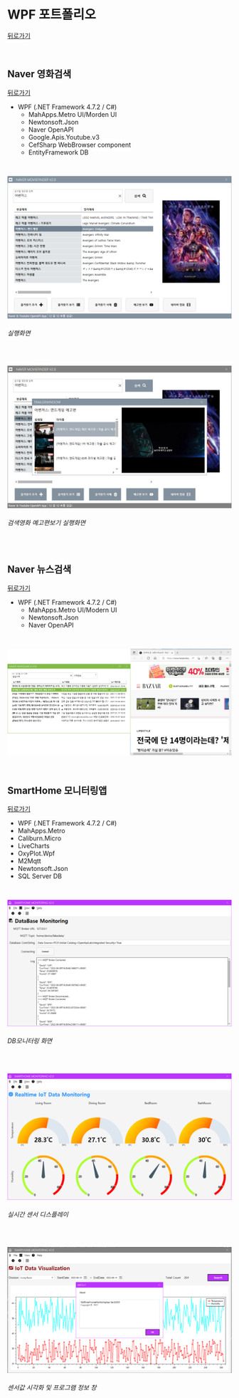 # WPF 포트폴리오 
[뒤로가기](https://github.com/YiDongYeol/StudyWpf)

<br/>

## Naver 영화검색
[뒤로가기](https://github.com/YiDongYeol/StudyWpf)
- WPF (.NET Framework 4.7.2 / C#)
  - MahApps.Metro UI/Morden UI
  - Newtonsoft.Json
  - Naver OpenAPI
  - Google.Apis.Youtube.v3
  - CefSharp WebBrowser component
  - EntityFramework DB

<br/>
  
  ![NaverMovieFinder](https://github.com/YiDongYeol/StudyWpf/blob/main/capture/MovieFinder.png)
  ###### 실행화면

<br/>
  
  ![YoutubePlay](https://raw.githubusercontent.com/YiDongYeol/StudyWpf/main/capture/MovieFinderTrailer.JPG)
  ###### 검색영화 예고편보기 실행화면

<br/>

## Naver 뉴스검색
[뒤로가기](https://github.com/YiDongYeol/StudyWpf)
- WPF (.NET Framework 4.7.2 / C#)
  - MahApps.Metro UI/Modern UI
  - Newtonsoft.Json
  - Naver OpenAPI

<br/>

![NaverNewsSearch](https://raw.githubusercontent.com/YiDongYeol/StudyWpf/main/capture/NewsSearch.png)

<br/>

## SmartHome 모니터링앱
[뒤로가기](https://github.com/YiDongYeol/StudyWpf)
- WPF (.NET Framework 4.7.2 / C#)
 - MahApps.Metro
 - Caliburn.Micro
 - LiveCharts
 - OxyPlot.Wpf
 - M2Mqtt
 - Newtonsoft.Json
 - SQL Server DB 

<br/>

![SmartHomeMonitoring](https://raw.githubusercontent.com/YiDongYeol/StudyWpf/main/capture/SmartHomeMonitoring.png)
  ###### DB모니터링 화면

<br/>

![SmartHomeMonitoring](https://raw.githubusercontent.com/YiDongYeol/StudyWpf/main/capture/SmartHomeRealTime.png)
  ###### 실시간 센서 디스플레이
  
<br/>

![SmartHomeMonitoring](https://raw.githubusercontent.com/YiDongYeol/StudyWpf/main/capture/SmartHomeHistory.PNG)
  ###### 센서값 시각화 및 프로그램 정보 창

<br/>

